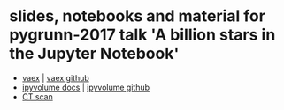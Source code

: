 # slides, notebooks and material for pygrunn-2017 talk 'A billion stars in the Jupyter Notebook'

 * [vaex](http://vaex.astro.rug.nl) | [vaex github](https://github.com/maartenbreddels/vaex)
 * [ipyvolume docs](https://ipyvolume.readthedocs.io) | [ipyvolume github](https://github.com/maartenbreddels/ipyvolume)
 * [CT scan](http://nbviewer.jupyter.org/github/maartenbreddels/pygrunn-2017/blob/master/CT_3D.ipynb)
